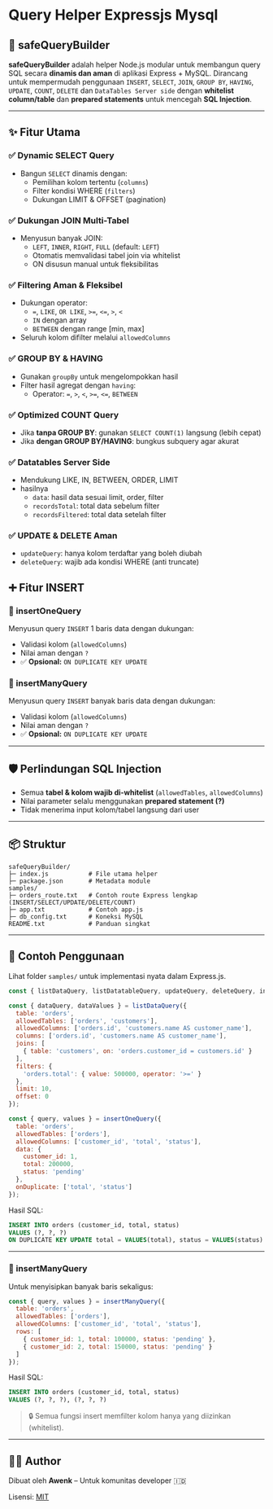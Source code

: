
# Query Helper Expressjs Mysql

## 🧱 safeQueryBuilder

**safeQueryBuilder** adalah helper Node.js modular untuk membangun query SQL secara **dinamis dan aman** di aplikasi Express + MySQL. Dirancang untuk mempermudah penggunaan `INSERT`, `SELECT`, `JOIN`, `GROUP BY`, `HAVING`, `UPDATE`, `COUNT`, `DELETE` dan `DataTables Server side` dengan **whitelist column/table** dan **prepared statements** untuk mencegah **SQL Injection**.

---

## ✨ Fitur Utama

### ✅ Dynamic SELECT Query
- Bangun `SELECT` dinamis dengan:
  - Pemilihan kolom tertentu (`columns`)
  - Filter kondisi WHERE (`filters`)
  - Dukungan LIMIT & OFFSET (pagination)

### ✅ Dukungan JOIN Multi-Tabel
- Menyusun banyak JOIN:
  - `LEFT`, `INNER`, `RIGHT`, `FULL` (default: `LEFT`)
  - Otomatis memvalidasi tabel join via whitelist
  - ON disusun manual untuk fleksibilitas

### ✅ Filtering Aman & Fleksibel
- Dukungan operator:
  - `=`, `LIKE`, `OR LIKE`, `>=`, `<=`, `>`, `<`
  - `IN` dengan array
  - `BETWEEN` dengan range [min, max]
- Seluruh kolom difilter melalui `allowedColumns`

### ✅ GROUP BY & HAVING
- Gunakan `groupBy` untuk mengelompokkan hasil
- Filter hasil agregat dengan `having`:
  - Operator: `=`, `>`, `<`, `>=`, `<=`, `BETWEEN`

### ✅ Optimized COUNT Query
- Jika **tanpa GROUP BY**: gunakan `SELECT COUNT(1)` langsung (lebih cepat)
- Jika **dengan GROUP BY/HAVING**: bungkus subquery agar akurat

### ✅ Datatables Server Side
- Mendukung LIKE, IN, BETWEEN, ORDER, LIMIT
- hasilnya
  - `data`: hasil data sesuai limit, order, filter
  - `recordsTotal`: total data sebelum filter
  - `recordsFiltered`: total data setelah filter

### ✅ UPDATE & DELETE Aman
- `updateQuery`: hanya kolom terdaftar yang boleh diubah
- `deleteQuery`: wajib ada kondisi WHERE (anti truncate)

## ➕ Fitur INSERT

### 🔹 insertOneQuery
Menyusun query `INSERT` 1 baris data dengan dukungan:

- Validasi kolom (`allowedColumns`)
- Nilai aman dengan `?`
- ✅ **Opsional:** `ON DUPLICATE KEY UPDATE`

### 🔹 insertManyQuery
Menyusun query `INSERT` banyak baris data dengan dukungan:

- Validasi kolom (`allowedColumns`)
- Nilai aman dengan `?`
- ✅ **Opsional:** `ON DUPLICATE KEY UPDATE`
---

## 🛡️ Perlindungan SQL Injection

- Semua **tabel & kolom wajib di-whitelist** (`allowedTables`, `allowedColumns`)
- Nilai parameter selalu menggunakan **prepared statement (?)**
- Tidak menerima input kolom/tabel langsung dari user

---

## 📦 Struktur
```
safeQueryBuilder/
├─ index.js           # File utama helper
├─ package.json       # Metadata module
samples/
├─ orders_route.txt   # Contoh route Express lengkap (INSERT/SELECT/UPDATE/DELETE/COUNT)
├─ app.txt            # Contoh app.js
├─ db_config.txt      # Koneksi MySQL
README.txt            # Panduan singkat
```

---

## 🚀 Contoh Penggunaan
Lihat folder `samples/` untuk implementasi nyata dalam Express.js.

```js
const { listDataQuery, listDatatableQuery, updateQuery, deleteQuery, insertOneQuery, insertManyQuery, countQuery } = require('../helpers/safeQueryBuilder');

const { dataQuery, dataValues } = listDataQuery({
  table: 'orders',
  allowedTables: ['orders', 'customers'],
  allowedColumns: ['orders.id', 'customers.name AS customer_name'],
  columns: ['orders.id', 'customers.name AS customer_name'],
  joins: [
    { table: 'customers', on: 'orders.customer_id = customers.id' }
  ],
  filters: {
    'orders.total': { value: 500000, operator: '>=' }
  },
  limit: 10,
  offset: 0
});
```

```js
const { query, values } = insertOneQuery({
  table: 'orders',
  allowedTables: ['orders'],
  allowedColumns: ['customer_id', 'total', 'status'],
  data: {
    customer_id: 1,
    total: 200000,
    status: 'pending'
  },
  onDuplicate: ['total', 'status']
});
```

Hasil SQL:
```sql
INSERT INTO orders (customer_id, total, status)
VALUES (?, ?, ?)
ON DUPLICATE KEY UPDATE total = VALUES(total), status = VALUES(status)
```

---

### 🔹 insertManyQuery
Untuk menyisipkan banyak baris sekaligus:

```js
const { query, values } = insertManyQuery({
  table: 'orders',
  allowedTables: ['orders'],
  allowedColumns: ['customer_id', 'total', 'status'],
  rows: [
    { customer_id: 1, total: 100000, status: 'pending' },
    { customer_id: 2, total: 150000, status: 'pending' }
  ]
});
```

Hasil SQL:
```sql
INSERT INTO orders (customer_id, total, status)
VALUES (?, ?, ?), (?, ?, ?)
```

> 🔒 Semua fungsi insert memfilter kolom hanya yang diizinkan (whitelist).
---

## 👨‍💻 Author
Dibuat oleh **Awenk** – Untuk komunitas developer 🇮🇩

Lisensi: [MIT](./LICENSE)